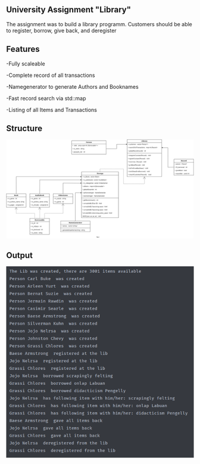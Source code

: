 
## University Assignment "Library"

The assignment was to build a library programm. Customers should be able to register, borrow,
give back, and deregister

## Features

-Fully scaleable 

-Complete record of all transactions

-Namegenerator to generate Authors and Booknames

-Fast record search via std::map

-Listing of all Items and Transactions

## Structure

![OUTPUT](docs/Library.png)
 
## Output

![OUTPUT](docs/output.PNG)


